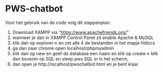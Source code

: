 # PWS-chatbot
Voor het gebruik van de code volg dit stappenplan: <br>
1. Download XAMPP via  "https://www.apachefriends.org/" <br>
2. wanneer je dan in XAMPP Control Panel zit enable Apache & MySQL<br>
3. klik dan op explorer-> en zet alle 4 de bestanden in het mapje htdocs<br>
4. ga dan naar chrome open localhost/phpmyadmin<br>
5. klik dan op new en geef de database een naam en klik op create-> klik dan bovenin op SQL en sleep pws.SQL in in het scherm,<br>
6. dan open je http://localhost/pwschatbot.html en je bent klaar<br>
